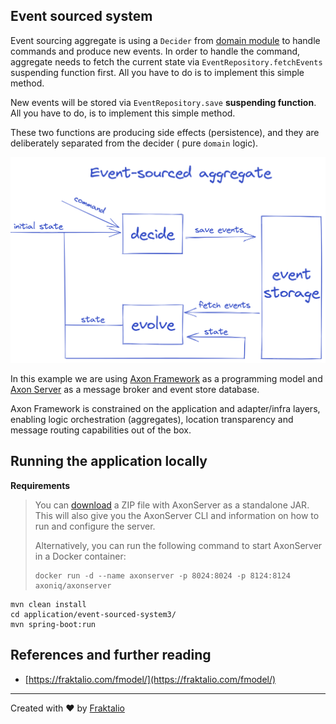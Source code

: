 ## Event sourced system

Event sourcing aggregate is using a `Decider` from [domain module](../../domain) to handle commands and produce new
events. In order to handle the command, aggregate needs to fetch the current state via `EventRepository.fetchEvents`
suspending function first. All you have to do is to implement this simple method.

New events will be stored via `EventRepository.save` **suspending function**. All you have to do, is to implement this
simple method.

These two functions are producing side effects (persistence), and they are deliberately separated from the decider (
pure `domain` logic).

![aggregate_es image](../../.assets/es-aggregate.png)

In this example we are using [Axon Framework](https://axoniq.io/product-overview/axon-framework) as a programming model
and [Axon Server](https://axoniq.io/product-overview/axon-server) as a message broker and event store database.

Axon Framework is constrained on the application and adapter/infra layers, enabling logic orchestration (aggregates),
location transparency and message routing capabilities out of the box.

## Running the application locally

**Requirements**

> You can [download](https://download.axoniq.io/axonserver/AxonServer.zip) a ZIP file with AxonServer as a standalone JAR. This will also give you the AxonServer CLI and information on how to run and configure the server.
>
> Alternatively, you can run the following command to start AxonServer in a Docker container:
>
> ```
> docker run -d --name axonserver -p 8024:8024 -p 8124:8124 axoniq/axonserver
> ```

```shell script
mvn clean install
cd application/event-sourced-system3/
mvn spring-boot:run

```

## References and further reading

- [https://fraktalio.com/fmodel/](https://fraktalio.com/fmodel/)

---
Created with :heart: by [Fraktalio](https://fraktalio.com/)

